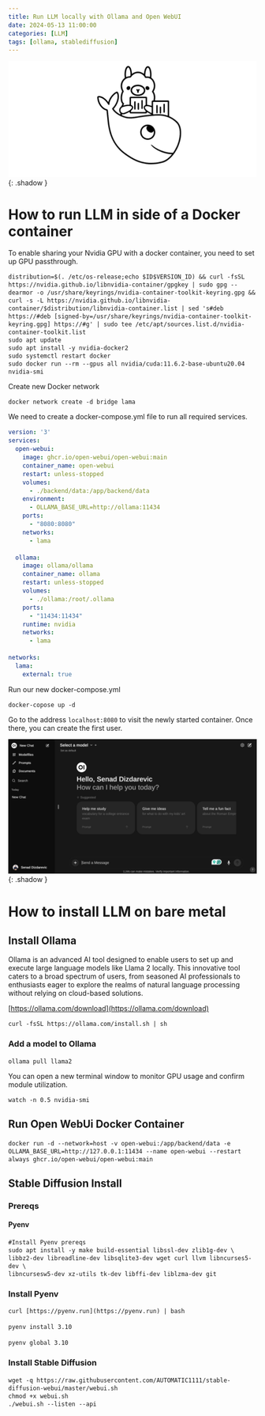```yaml
---
title: Run LLM locally with Ollama and Open WebUI
date: 2024-05-13 11:00:00
categories: [LLM]
tags: [ollama, stablediffusion]
---
```

<script defer data-domain="senad-d.github.io" src="https://plus.seki.pro/js/script.js"></script>
![llm](https://github.com/senad-d/senad-d.github.io/blob/main/_media/images/ollama.png?raw=true)
{: .shadow }

# How to run LLM in side of a Docker container

To enable sharing your Nvidia GPU with a docker container, you need to set up GPU passthrough.

```shell
distribution=$(. /etc/os-release;echo $ID$VERSION_ID) && curl -fsSL https://nvidia.github.io/libnvidia-container/gpgkey | sudo gpg --dearmor -o /usr/share/keyrings/nvidia-container-toolkit-keyring.gpg && curl -s -L https://nvidia.github.io/libnvidia-container/$distribution/libnvidia-container.list | sed 's#deb https://#deb [signed-by=/usr/share/keyrings/nvidia-container-toolkit-keyring.gpg] https://#g' | sudo tee /etc/apt/sources.list.d/nvidia-container-toolkit.list
sudo apt update
sudo apt install -y nvidia-docker2
sudo systemctl restart docker
sudo docker run --rm --gpus all nvidia/cuda:11.6.2-base-ubuntu20.04 nvidia-smi
```

Create new Docker network
```shell
docker network create -d bridge lama
```

We need to create a docker-compose.yml file to run all required services.

```yaml
version: '3'
services:
  open-webui:
    image: ghcr.io/open-webui/open-webui:main
    container_name: open-webui
    restart: unless-stopped
    volumes:
      - ./backend/data:/app/backend/data
    environment:
      - OLLAMA_BASE_URL=http://ollama:11434
    ports:
      - "8080:8080"
    networks:
      - lama
  
  ollama:
    image: ollama/ollama
    container_name: ollama
    restart: unless-stopped
    volumes:
      - ./ollama:/root/.ollama
    ports:
      - "11434:11434"
    runtime: nvidia
    networks:
      - lama

networks:
  lama:
    external: true
```

Run our new docker-compose.yml

```shell
docker-copose up -d
```

Go to the address `localhost:8080` to visit the newly started container. 
Once there, you can create the first user.

![llm](https://github.com/senad-d/senad-d.github.io/blob/main/_media/images/openwebui.png?raw=true)
{: .shadow }

# How to install LLM on bare metal

## Install Ollama

Ollama is an advanced AI tool designed to enable users to set up and execute large language models like Llama 2 locally. This innovative tool caters to a broad spectrum of users, from seasoned AI professionals to enthusiasts eager to explore the realms of natural language processing without relying on cloud-based solutions.

[https://ollama.com/download](https://ollama.com/download)

```shell
curl -fsSL https://ollama.com/install.sh | sh
```

### Add a model to Ollama

```shell
ollama pull llama2
```

You can open a new terminal window to monitor GPU usage and confirm module utilization.

```shell
watch -n 0.5 nvidia-smi
```

## Run Open WebUi Docker Container

```shell
docker run -d --network=host -v open-webui:/app/backend/data -e OLLAMA_BASE_URL=http://127.0.0.1:11434 --name open-webui --restart always ghcr.io/open-webui/open-webui:main
```

## Stable Diffusion Install

### Prereqs

#### Pyenv

```shell
#Install Pyenv prereqs
sudo apt install -y make build-essential libssl-dev zlib1g-dev \
libbz2-dev libreadline-dev libsqlite3-dev wget curl llvm libncurses5-dev \
libncursesw5-dev xz-utils tk-dev libffi-dev liblzma-dev git
```

### Install Pyenv

```shell
curl [https://pyenv.run](https://pyenv.run) | bash

pyenv install 3.10

pyenv global 3.10
```

### Install Stable Diffusion

```shell
wget -q https://raw.githubusercontent.com/AUTOMATIC1111/stable-diffusion-webui/master/webui.sh
chmod +x webui.sh
./webui.sh --listen --api
```
